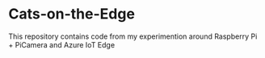 # Cats-on-the-Edge
This repository contains code from my experimention around Raspberry Pi + PiCamera and Azure IoT Edge
